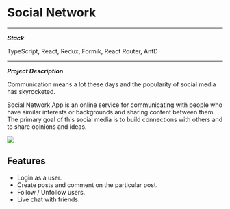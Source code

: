 # Social Network
****

***Stack***

TypeScript, React, Redux, Formik, React Router, AntD
****

***Project Description***

Communication means a lot these days and the popularity of social media has skyrocketed.

Social Network App is an online service for communicating with people who have similar interests 
or backgrounds and sharing content between them. 
The primary goal of this social media is to build connections with others and to share opinions and ideas.

![](https://img.freepik.com/free-vector/business-people-arranging-appointment-in-digital-booking-app_74855-20006.jpg?w=996&t=st=1713170431~exp=1713171031~hmac=7911526e3fb0e09877335200917718f105d7463691fcbaed80dc29810f52ea44)


## Features
- Login as a user.
- Create posts and comment on the particular post.
- Follow / Unfollow users.
- Live chat with friends.

